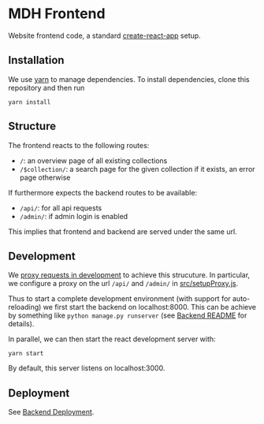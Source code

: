 # MDH Frontend

Website frontend code, a standard [create-react-app](https://github.com/facebook/create-react-app) setup. 

## Installation

We use [yarn](https://yarnpkg.com/) to manage dependencies. 
To install dependencies, clone this repository and then run

```
yarn install
```

## Structure

The frontend reacts to the following routes:

- `/`: an overview page of all existing collections
- `/$collection/`: a search page for the given collection if it exists, an error page otherwise

If furthermore expects the backend routes to be available:

- `/api/`: for all api requests
- `/admin/`: if admin login is enabled

This implies that frontend and backend are served under the same url. 

## Development

We [proxy requests in development](https://create-react-app.dev/docs/proxying-api-requests-in-development) to achieve this strucuture.
In particular, we configure a proxy on the url `/api/` and `/admin/` in [src/setupProxy.js](./src/setupProxy.js).

Thus to start a complete development environment (with support for auto-reloading) we first start the backend on localhost:8000. 
This can be achieve by something like `python manage.py runserver` (see [Backend README](../README.md#Development) for details). 

In parallel, we can then start the react development server with:

```
yarn start
```

By default, this server listens on localhost:3000. 

## Deployment

See [Backend Deployment](../README.md#Deployment). 
